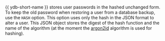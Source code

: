 {{ ydb-short-name }} stores user passwords in the hashed unchanged form. To keep the old password when restoring a user from a database backup, use the `HASH` option. This option uses only the hash in the JSON format to alter a user. This JSON object stores the digest of the hash function and the name of the algorithm (at the moment the [argon2id](https://en.wikipedia.org/wiki/Argon2) algorithm is used for hashing).